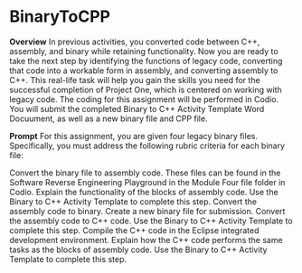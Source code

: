 # BinaryToCPP

**Overview**
In previous activities, you converted code between C++, assembly, and binary while retaining functionality. Now you are ready to take the next step by identifying the functions of legacy code, converting that code into a workable form in assembly, and converting assembly to C++. This real-life task will help you gain the skills you need for the successful completion of Project One, which is centered on working with legacy code. The coding for this assignment will be performed in Codio. You will submit the completed Binary to C++ Activity Template Word Docuument, as well as a new binary file and CPP file.

**Prompt**
For this assignment, you are given four legacy binary files. Specifically, you must address the following rubric criteria for each binary file:

Convert the binary file to assembly code.
These files can be found in the Software Reverse Engineering Playground in the Module Four file folder in Codio.
Explain the functionality of the blocks of assembly code.
Use the Binary to C++ Activity Template to complete this step.
Convert the assembly code to binary.
Create a new binary file for submission.
Convert the assembly code to C++ code.
Use the Binary to C++ Activity Template to complete this step.
Compile the C++ code in the Eclipse integrated development environment.
Explain how the C++ code performs the same tasks as the blocks of assembly code.
Use the Binary to C++ Activity Template to complete this step.
